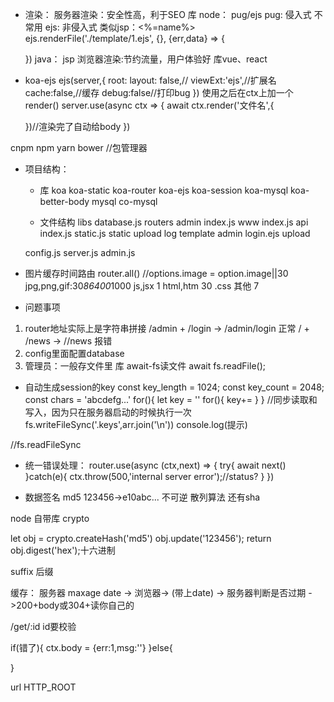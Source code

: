 - 渲染：
服务器渲染：安全性高，利于SEO
  库
  node： pug/ejs
  pug: 侵入式     不常用
  ejs: 非侵入式
  类似jsp：<%=name%>
  ejs.renderFile('./template/1.ejs', {}, {err,data} => {

  })
  java： jsp
浏览器渲染:节约流量，用户体验好
库vue、react

- koa-ejs
ejs(server,{
  root:
  layout: false,//
  viewExt:'ejs',//扩展名
  cache:false,//缓存
  debug:false//打印bug
})
使用之后在ctx上加一个render()
server.use(async ctx => {
  await ctx.render('文件名',{

  })//渲染完了自动给body
})

cnpm npm yarn bower //包管理器

- 项目结构：

  - 库
  koa koa-static koa-router koa-ejs koa-session koa-mysql koa-better-body mysql co-mysql

  - 文件结构
  libs
    database.js
  routers
    admin
      index.js
    www
      index.js
    api
      index.js
    static.js
  static
    upload
  log
  template
   admin
    login.ejs
  upload

  config.js
  server.js
  admin.js

- 图片缓存时间路由
router.all()
//options.image = option.image||30
jpg,png,gif:30*86400*1000
js,jsx 1
html,htm 30
.css
其他 7

- 问题事项
1. router地址实际上是字符串拼接
/admin + /login   ->   /admin/login   正常
   / + /news      ->   //news         报错
2. config里面配置database
3. 管理员：一般存文件里
  库 await-fs读文件
  await fs.readFile();


- 自动生成session的key
const key_length = 1024;
const key_count = 2048;
const chars = 'abcdefg...'
for(){
  let key = ''
  for(){
    key+=
  }
}
//同步读取和写入，因为只在服务器启动的时候执行一次
fs.writeFileSync('.keys',arr.join('\n'))
console.log(提示)

//fs.readFileSync

- 统一错误处理：
router.use(async (ctx,next) => {
  try{
    await next()
  }catch(e){
    ctx.throw(500,'internal server error');//status?
  }
})

- 数据签名
md5 123456->e10abc...  不可逆  散列算法   还有sha

node 自带库 crypto

let obj = crypto.createHash('md5')
obj.update('123456');
return obj.digest('hex');十六进制

suffix 后缀


缓存：
服务器 maxage date -> 浏览器-> (带上date) -> 服务器判断是否过期 ->200+body或304+读你自己的     



/get/:id
id要校验


if(错了){
  ctx.body = {err:1,msg:''}
}else{

}


url HTTP_ROOT

